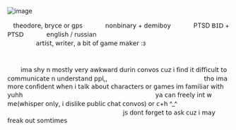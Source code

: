 ![image](https://github.com/user-attachments/assets/fed3a0bc-4532-478d-860c-f960ca008891)

ㅤ𝗍𝗁𝖾𝗈𝖽𝗈𝗋𝖾, 𝖻𝗋𝗒𝖼𝖾 or 𝗀𝗉𝗌ㅤㅤㅤㅤ𝗇𝗈𝗇𝖻𝗂𝗇𝖺𝗋𝗒 + 𝖽𝖾𝗆𝗂𝖻𝗈𝗒ㅤㅤㅤㅤPTSD 𝖡𝖨𝖣 + 𝖯𝖳𝖲𝖣ㅤㅤㅤㅤ𝖾𝗇𝗀𝗅𝗂𝗌𝗁 / 𝗋𝗎𝗌𝗌𝗂𝖺𝗇ㅤㅤㅤㅤㅤㅤㅤㅤㅤㅤㅤㅤㅤㅤㅤㅤㅤㅤㅤㅤㅤㅤㅤㅤㅤㅤㅤㅤ𝖺𝗋𝗍𝗂𝗌𝗍, 𝗐𝗋𝗂𝗍𝖾𝗋, 𝖺 𝖻𝗂𝗍 𝗈𝖿 𝗀𝖺𝗆𝖾 𝗆𝖺𝗄𝖾𝗋 :з ㅤㅤㅤㅤㅤㅤㅤㅤㅤㅤㅤㅤㅤㅤㅤㅤ
ㅤㅤㅤㅤㅤㅤㅤㅤㅤㅤㅤㅤㅤㅤㅤㅤㅤㅤㅤㅤㅤㅤㅤㅤㅤㅤㅤㅤㅤㅤㅤㅤㅤㅤㅤㅤㅤㅤㅤㅤㅤㅤㅤㅤㅤㅤㅤㅤㅤㅤㅤㅤㅤㅤㅤㅤㅤㅤㅤㅤㅤㅤㅤㅤㅤㅤㅤㅤㅤㅤㅤㅤㅤㅤㅤㅤ
ㅤ𝗂𝗆𝖺 𝗌𝗁𝗒 𝗇 𝗆𝗈𝗌𝗍𝗅𝗒 𝗏𝖾𝗋𝗒 𝖺𝗐𝗄𝗐𝖺𝗋𝖽 𝖽𝗎𝗋𝗂𝗇 𝖼𝗈𝗇𝗏𝗈𝗌 𝖼𝗎𝗓 𝗂 𝖿𝗂𝗇𝖽 𝗂𝗍 𝖽𝗂𝖿𝖿𝗂𝖼𝗎𝗅𝗍 𝗍𝗈 𝖼𝗈𝗆𝗆𝗎𝗇𝗂𝖼𝖺𝗍𝖾 𝗇 𝗎𝗇𝖽𝖾𝗋𝗌𝗍𝖺𝗇𝖽 𝗉𝗉𝗅,,ㅤㅤㅤㅤㅤㅤㅤㅤㅤㅤㅤㅤㅤㅤㅤㅤㅤ𝗍𝗁𝗈 𝗂𝗆𝖺 𝗆𝗈𝗋𝖾 𝖼𝗈𝗇𝖿𝗂𝖽𝖾𝗇𝗍 𝗐𝗁𝖾𝗇 𝗂 𝗍𝖺𝗅𝗄 𝖺𝖻𝗈𝗎𝗍 𝖼𝗁𝖺𝗋𝖺𝖼𝗍𝖾𝗋𝗌 𝗈𝗋 𝗀𝖺𝗆𝖾𝗌 𝗂𝗆 𝖿𝖺𝗆𝗂𝗅𝗂𝖺𝗋 𝗐𝗂𝗍𝗁 𝗒𝗎𝗁𝗁ㅤㅤㅤㅤㅤㅤㅤㅤㅤㅤㅤㅤㅤㅤㅤㅤㅤㅤㅤㅤㅤㅤㅤ
𝗒𝖺 𝖼𝖺𝗇 𝖿𝗋𝖾𝖾𝗅𝗒 𝗂𝗇𝗍 𝗐 𝗆𝖾(𝗐𝗁𝗂𝗌𝗉𝖾𝗋 𝗈𝗇𝗅𝗒, 𝗂 𝖽𝗂𝗌𝗅𝗂𝗄𝖾 𝗉𝗎𝖻𝗅𝗂𝖼 𝖼𝗁𝖺𝗍 𝖼𝗈𝗇𝗏𝗈𝗌) 𝗈𝗋 𝖼+𝗁 ^_^ㅤㅤㅤㅤㅤㅤㅤㅤㅤㅤㅤㅤㅤㅤㅤㅤㅤㅤㅤㅤㅤㅤㅤㅤㅤㅤㅤㅤㅤ 𝗃𝗌 𝖽𝗈𝗇𝗍 𝖿𝗈𝗋𝗀𝖾𝗍 𝗍𝗈 𝖺𝗌𝗄 𝖼𝗎𝗓 𝗂 𝗆𝖺𝗒 𝖿𝗋𝖾𝖺𝗄 𝗈𝗎𝗍 𝗌𝗈𝗆𝗍𝗂𝗆𝖾𝗌
